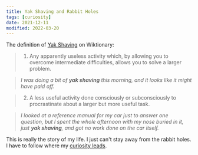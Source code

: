 ```yaml
---
title: Yak Shaving and Rabbit Holes
tags: [curiosity]
date: 2021-12-11
modified: 2022-03-20
---
```


The definition of [Yak Shaving](https://en.wiktionary.org/wiki/yak_shaving) on Wiktionary:

> 1.  Any apparently useless activity which, by allowing you to overcome intermediate difficulties, allows you to solve a larger problem.

> _I was doing a bit of **yak shaving** this morning, and it looks like it might have paid off._

> 2.  A less useful activity done consciously or subconsciously to procrastinate about a larger but more useful task.

> _I looked at a reference manual for my car just to answer one question, but I spent the whole afternoon with my nose buried in it, just **yak shaving**, and got no work done on the car itself._

This is really the story of my life. I just can't stay away from the rabbit holes. I have to follow where my [curiosity leads](202112111306.md).
